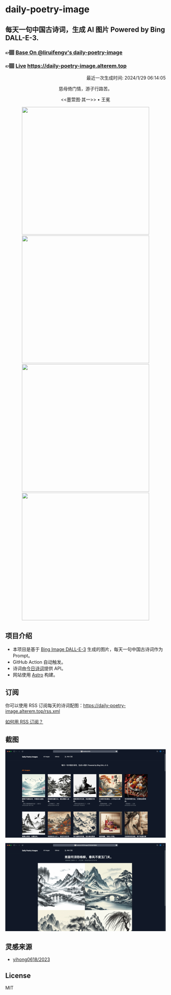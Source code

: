 
# daily-poetry-image

## 每天一句中国古诗词，生成 AI 图片 Powered by Bing DALL-E-3.

### 👉🏽 [Base On @liruifengv's daily-poetry-image](https://github.com/liruifengv/daily-poetry-image)

### 👉🏽 [Live](https://daily-poetry-image.alterem.top/) https://daily-poetry-image.alterem.top

<p align="right">
  最近一次生成时间: 2024/1/29 06:14:05
</p>
<p align="center">
慈母倚门情，游子行路苦。
</p>
<p align="center">
<<墨萱图·其一>> • 王冕
</p>
<p align="center">
<img src="https://tse1.mm.bing.net/th/id/OIG.HdGqGKSLwXXwjN1uulDq" height="400" width="400" />
<img src="https://tse1.mm.bing.net/th/id/OIG.5e8XX_BXU6arkBkMnWqw" height="400" width="400" />
<img src="https://tse4.mm.bing.net/th/id/OIG.FgM4lWGJMEHInimgt50_" height="400" width="400" />
<img src="https://tse1.mm.bing.net/th/id/OIG.7h6G_F60CKOxGE6vOkkt" height="400" width="400" />
</p>

## 项目介绍

-   本项目是基于 [Bing Image DALL-E-3](https://www.bing.com/images/create) 生成的图片，每天一句中国古诗词作为 Prompt。
-   GitHub Action 自动触发。
-   诗词由[今日诗词](https://www.jinrishici.com/)提供 API。
-   网站使用 [Astro](https://astro.build) 构建。

## 订阅

你可以使用 RSS 订阅每天的诗词配图：https://daily-poetry-image.alterem.top/rss.xml

[如何用 RSS 订阅？](https://zhuanlan.zhihu.com/p/55026716)

## 截图

![图片列表](./screenshots/Snipaste_2023-12-28_21-00-26.png)

![图片详情](./screenshots/Snipaste_2023-12-28_21-00-53.png)

## 灵感来源

-   [yihong0618/2023](https://github.com/yihong0618/2023)

## License

MIT
